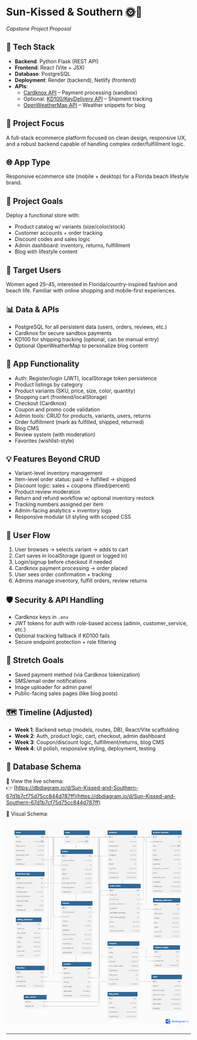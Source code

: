 # Sun-Kissed & Southern 🌞🌴  
*Capstone Project Proposal*

## 🧰 Tech Stack

- **Backend**: Python Flask (REST API)
- **Frontend**: React (Vite + JSX)
- **Database**: PostgreSQL
- **Deployment**: Render (backend), Netlify (frontend)
- **APIs**:
  - [Cardknox API](https://docs.cardknox.com/api/transaction) – Payment processing (sandbox)
  - Optional: [KD100/KeyDelivery API](https://www.kd100.com/docs/create-tracking) – Shipment tracking
  - [OpenWeatherMap API](https://openweathermap.org/api) – Weather snippets for blog

## 🔄 Project Focus

A full-stack ecommerce platform focused on clean design, responsive UX, and a robust backend capable of handling complex order/fulfillment logic.

## 🌐 App Type

Responsive ecommerce site (mobile + desktop) for a Florida beach lifestyle brand.

## 🎯 Project Goals

Deploy a functional store with:

- Product catalog w/ variants (size/color/stock)
- Customer accounts + order tracking
- Discount codes and sales logic
- Admin dashboard: inventory, returns, fulfillment
- Blog with lifestyle content

## 👩 Target Users

Women aged 25–45, interested in Florida/country-inspired fashion and beach life. Familiar with online shopping and mobile-first experiences.

## 📊 Data & APIs

- PostgreSQL for all persistent data (users, orders, reviews, etc.)
- Cardknox for secure sandbox payments
- KD100 for shipping tracking (optional, can be manual entry)
- Optional OpenWeatherMap to personalize blog content

## 🧩 App Functionality

- Auth: Register/login (JWT), localStorage token persistence
- Product listings by category
- Product variants (SKU, price, size, color, quantity)
- Shopping cart (frontend/localStorage)
- Checkout (Cardknox)
- Coupon and promo code validation
- Admin tools: CRUD for products, variants, users, returns
- Order fulfillment (mark as fulfilled, shipped, returned)
- Blog CMS
- Review system (with moderation)
- Favorites (wishlist-style)

## 💡 Features Beyond CRUD

- Variant-level inventory management
- Item-level order status: paid → fulfilled → shipped
- Discount logic: sales + coupons (fixed/percent)
- Product review moderation
- Return and refund workflow w/ optional inventory restock
- Tracking numbers assigned per item
- Admin-facing analytics + inventory logs
- Responsive modular UI styling with scoped CSS

## 🧭 User Flow

1. User browses → selects variant → adds to cart
2. Cart saves in localStorage (guest or logged in)
3. Login/signup before checkout if needed
4. Cardknox payment processing → order placed
5. User sees order confirmation + tracking
6. Admins manage inventory, fulfill orders, review returns

## 🛡️ Security & API Handling

- Cardknox keys in `.env`
- JWT tokens for auth with role-based access (admin, customer_service, etc.)
- Optional tracking fallback if KD100 fails
- Secure endpoint protection + role filtering

## 🚀 Stretch Goals

- Saved payment method (via Cardknox tokenization)
- SMS/email order notifications
- Image uploader for admin panel
- Public-facing sales pages (like blog posts)

## 🗺️ Timeline (Adjusted)

- **Week 1**: Backend setup (models, routes, DB), React/Vite scaffolding
- **Week 2**: Auth, product logic, cart, checkout, admin dashboard
- **Week 3**: Coupon/discount logic, fulfillment/returns, blog CMS
- **Week 4**: UI polish, responsive styling, deployment, testing

## 📁 Database Schema

📌 View the live schema:  
👉 [https://dbdiagram.io/d/Sun-Kissed-and-Southern-67d1b7cf75d75cc844d787ff](https://dbdiagram.io/d/Sun-Kissed-and-Southern-67d1b7cf75d75cc844d787ff)

📸 Visual Schema:

![Database Schema](./assets/database-schema.png)

---

